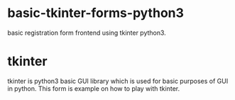 # basic-tkinter-forms-python3
basic registration form frontend using tkinter python3.

# tkinter
tkinter is python3 basic GUI library which is used for basic purposes of GUI in python. This form is example on how to play with tkinter.
